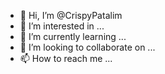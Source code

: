 - 👋 Hi, I’m @CrispyPatalim
- 👀 I’m interested in ...
- 🌱 I’m currently learning ...
- 💞️ I’m looking to collaborate on ...
- 📫 How to reach me ...

<!---
CrispyPatalim/CrispyPatalim is a ✨ special ✨ repository because its `README.md` (this file) appears on your GitHub profile.
You can click the Preview link to take a look at your changes.
--->
